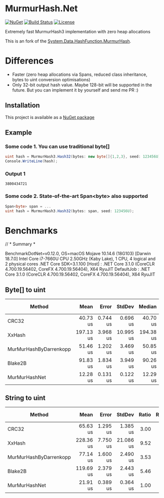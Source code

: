 # MurmurHash.Net

[![NuGet](https://img.shields.io/nuget/v/MurmurHash.Net.svg)](https://www.nuget.org/packages/MurmurHash.Net/)
[![Build Status](https://travis-ci.org/odinmillion/MurmurHash.Net.svg?branch=master)](https://travis-ci.org/odinmillion/MurmurHash.Net)
[![License](https://img.shields.io/badge/license-MIT-blue.svg)](LICENSE.txt)

Extremely fast MurmurHash3 implementation with zero heap allocations

This is an fork of the [System.Data.HashFunction.MurmurHash](https://www.nuget.org/packages/System.Data.HashFunction.MurmurHash/).

# Differences
* Faster (zero heap allocations via Spans, reduced class inheritance, bytes to uint conversion optimisations)
* Only 32-bit output hash value. Maybe 128-bit will be supported in the future. But you can implement it by yourself and send me PR :)

## Installation

This project is available as a [NuGet package](https://www.nuget.org/packages/MurmurHash.Net/)

## Example

### Some code 1. You can use traditional byte[]
```csharp
uint hash = MurmurHash3.Hash32(bytes: new byte[]{1,2,3}, seed: 123456U);
Console.WriteLine(hash);
```

### Output 1
```
3800434721
```

### Some code 2. State-of-the-art Span&lt;byte&gt; also supported
```csharp
Span<byte> span = ...
uint hash = MurmurHash3.Hash32(bytes: span, seed: 123456U);
```

# Benchmarks



// * Summary *

BenchmarkDotNet=v0.12.0, OS=macOS Mojave 10.14.6 (18G103) [Darwin 18.7.0]
Intel Core i7-7660U CPU 2.50GHz (Kaby Lake), 1 CPU, 4 logical and 2 physical cores
.NET Core SDK=3.1.100
  [Host]     : .NET Core 3.1.0 (CoreCLR 4.700.19.56402, CoreFX 4.700.19.56404), X64 RyuJIT
  DefaultJob : .NET Core 3.1.0 (CoreCLR 4.700.19.56402, CoreFX 4.700.19.56404), X64 RyuJIT

## Byte[] to uint

|                 Method |      Mean |    Error |    StdDev |    Median | Ratio | RatioSD |   Gen 0 | Gen 1 | Gen 2 | Allocated |
|----------------------- |----------:|---------:|----------:|----------:|------:|--------:|--------:|------:|------:|----------:|
|                  CRC32 |  40.73 us | 0.744 us |  0.696 us |  40.70 us |  3.32 |    0.06 |       - |     - |     - |         - |
|                 XxHash | 197.13 us | 3.968 us | 10.995 us | 194.38 us | 15.65 |    0.62 | 87.8906 |     - |     - |  184000 B |
| MurMurHashByDarrenkopp |  51.46 us | 1.202 us |  3.469 us |  50.85 us |  4.04 |    0.16 | 15.3198 |     - |     - |   32000 B |
|                Blake2B |  91.83 us | 1.834 us |  3.949 us |  90.26 us |  7.57 |    0.41 |  7.5684 |     - |     - |   16000 B |
|          MurMurHashNet |  12.28 us | 0.131 us |  0.122 us |  12.29 us |  1.00 |    0.00 |       - |     - |     - |         - |

## String to uint

|                 Method |      Mean |    Error |    StdDev | Ratio | RatioSD |    Gen 0 | Gen 1 | Gen 2 | Allocated |
|----------------------- |----------:|---------:|----------:|------:|--------:|---------:|------:|------:|----------:|
|                  CRC32 |  65.63 us | 1.295 us |  1.385 us |  3.00 |    0.08 |  15.2588 |     - |     - |   32000 B |
|                 XxHash | 228.36 us | 7.750 us | 21.086 us |  9.52 |    0.28 | 103.2715 |     - |     - |  216000 B |
| MurMurHashByDarrenkopp |  77.14 us | 1.600 us |  2.490 us |  3.53 |    0.15 |  30.6396 |     - |     - |   64000 B |
|                Blake2B | 119.69 us | 2.379 us |  2.443 us |  5.46 |    0.18 |  22.9492 |     - |     - |   48000 B |
|          MurMurHashNet |  21.91 us | 0.389 us |  0.364 us |  1.00 |    0.00 |        - |     - |     - |         - |